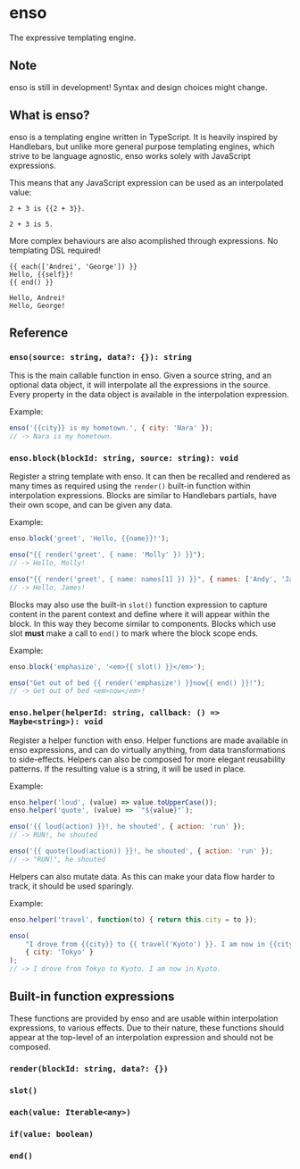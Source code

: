 # enso
The expressive templating engine.

## Note
enso is still in development! Syntax and design choices might change.

## What is enso?

enso is a templating engine written in TypeScript. It is heavily inspired by Handlebars, but unlike more general purpose templating engines, which strive to be language agnostic, enso works solely with JavaScript expressions.

This means that any JavaScript expression can be used as an interpolated value:

```
2 + 3 is {{2 + 3}}.
```
```
2 + 3 is 5.
```

More complex behaviours are also acomplished through expressions. No templating DSL required!

```
{{ each(['Andrei', 'George']) }}
Hello, {{self}}!
{{ end() }}
```
```
Hello, Andrei!
Hello, George!
```

## Reference

### `enso(source: string, data?: {}): string`

This is the main callable function in enso. Given a source string, and an optional data object, it will interpolate all the expressions in the source. Every property in the data object is available in the interpolation expression.

Example:

```js
enso('{{city}} is my hometown.', { city: 'Nara' });
// -> Nara is my hometown.
```
### `enso.block(blockId: string, source: string): void`

Register a string template with enso. It can then be recalled and rendered as many times as required using the `render()` built-in function within interpolation expressions. Blocks are similar to Handlebars partials, have their own scope, and can be given any data.

Example:

```js
enso.block('greet', 'Hello, {{name}}!');

enso("{{ render('greet', { name: 'Molly' }) }}");
// -> Hello, Molly!

enso("{{ render('greet', { name: names[1] }) }}", { names: ['Andy', 'James'] });
// -> Hello, James!
```

Blocks may also use the built-in `slot()` function expression to capture content in the parent context and define where it will appear within the block. In this way they become similar to components. Blocks which use slot **must** make a call to `end()` to mark where the block scope ends.

Example:

```js
enso.block('emphasize', '<em>{{ slot() }}</em>');

enso("Get out of bed {{ render('emphasize') }}now{{ end() }}!");
// -> Get out of bed <em>now</em>!
```

### `enso.helper(helperId: string, callback: () => Maybe<string>): void`

Register a helper function with enso. Helper functions are made available in enso expressions, and can do virtually anything, from data transformations to side-effects. Helpers can also be composed for more elegant reusability patterns. If the resulting value is a string, it will be used in place.

Example:

```js
enso.helper('loud', (value) => value.toUpperCase());
enso.helper('quote', (value) => `"${value}"`);

enso('{{ loud(action) }}!, he shouted', { action: 'run' });
// -> RUN!, he shouted

enso('{{ quote(loud(action)) }}!, he shouted', { action: 'run' });
// -> "RUN!", he shouted
```

Helpers can also mutate data. As this can make your data flow harder to track, it should be used sparingly.

Example:

```js
enso.helper('travel', function(to) { return this.city = to });

enso(
    "I drove from {{city}} to {{ travel('Kyoto') }}. I am now in {{city}}.",
    { city: 'Tokyo' }
);
// -> I drove from Tokyo to Kyoto. I am now in Kyoto.
```

## Built-in function expressions

These functions are provided by enso and are usable within interpolation expressions, to various effects. Due to their nature, these functions should appear at the top-level of an interpolation expression and should not be composed.

### `render(blockId: string, data?: {})`
### `slot()`
### `each(value: Iterable<any>)`
### `if(value: boolean)`
### `end()`
